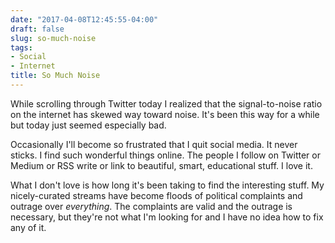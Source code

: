 ```yaml
---
date: "2017-04-08T12:45:55-04:00"
draft: false
slug: so-much-noise
tags:
- Social
- Internet
title: So Much Noise
---
```

While scrolling through Twitter today I realized that the signal-to-noise ratio
on the internet has skewed way toward noise. It's been this way for a while but
today just seemed especially bad.

Occasionally I'll become so frustrated that I quit social media. It never
sticks. I find such wonderful things online. The people I follow on Twitter or
Medium or RSS write or link to beautiful, smart, educational stuff. I love it.

What I don't love is how long it's been taking to find the interesting stuff. My
nicely-curated streams have become floods of political complaints and outrage
over _everything_. The complaints are valid and the outrage is necessary, but
they're not what I'm looking for and I have no idea how to fix any of it.


